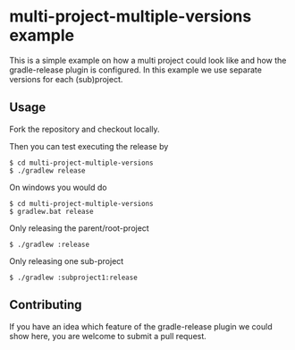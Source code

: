 # multi-project-multiple-versions example

This is a simple example on how a multi project could look like and how the gradle-release plugin is configured.
In this example we use separate versions for each (sub)project.

## Usage

Fork the repository and checkout locally.

Then you can test executing the release by

```
$ cd multi-project-multiple-versions
$ ./gradlew release
```

On windows you would do

```
$ cd multi-project-multiple-versions
$ gradlew.bat release
```

Only releasing the parent/root-project

```
$ ./gradlew :release
```

Only releasing one sub-project

```
$ ./gradlew :subproject1:release
```

## Contributing

If you have an idea which feature of the gradle-release plugin we could show here,
you are welcome to submit a pull request.
